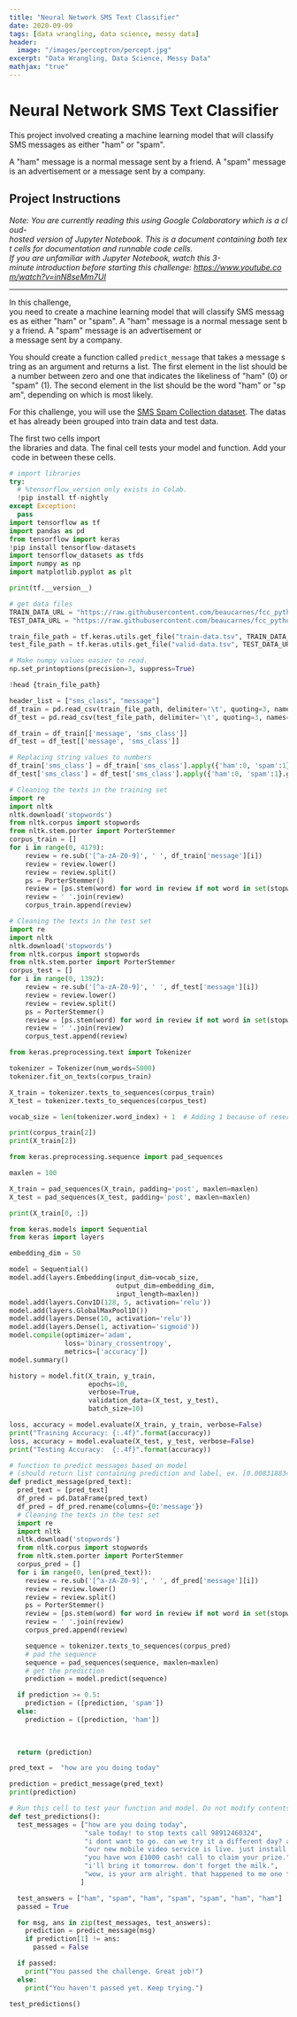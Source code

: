 ```yaml
---
title: "Neural Network SMS Text Classifier"
date: 2020-09-09
tags: [data wrangling, data science, messy data]
header:
  image: "/images/perceptron/percept.jpg"
excerpt: "Data Wrangling, Data Science, Messy Data"
mathjax: "true"
---
```


# Neural Network SMS Text Classifier

This project involved creating a machine learning model that will classify SMS messages as either "ham" or "spam".

A "ham" message is a normal message sent by a friend. A "spam" message is an advertisement or a message sent by a company.

## Project Instructions

*Note: You are currently reading this using Google Colaboratory which is a cloud-hosted version of Jupyter Notebook. This is a document containing both text cells for documentation and runnable code cells. If you are unfamiliar with Jupyter Notebook, watch this 3-minute introduction before starting this challenge: https://www.youtube.com/watch?v=inN8seMm7UI*

---

In this challenge, you need to create a machine learning model that will classify SMS messages as either "ham" or "spam". A "ham" message is a normal message sent by a friend. A "spam" message is an advertisement or a message sent by a company.

You should create a function called `predict_message` that takes a message string as an argument and returns a list. The first element in the list should be a number between zero and one that indicates the likeliness of "ham" (0) or "spam" (1). The second element in the list should be the word "ham" or "spam", depending on which is most likely.

For this challenge, you will use the [SMS Spam Collection dataset](http://www.dt.fee.unicamp.br/~tiago/smsspamcollection/). The dataset has already been grouped into train data and test data.

The first two cells import the libraries and data. The final cell tests your model and function. Add your code in between these cells.



```python
# import libraries
try:
  # %tensorflow_version only exists in Colab.
  !pip install tf-nightly
except Exception:
  pass
import tensorflow as tf
import pandas as pd
from tensorflow import keras
!pip install tensorflow-datasets
import tensorflow_datasets as tfds
import numpy as np
import matplotlib.pyplot as plt

print(tf.__version__)
```


```python
# get data files
TRAIN_DATA_URL = "https://raw.githubusercontent.com/beaucarnes/fcc_python_curriculum/master/sms/train-data.tsv"
TEST_DATA_URL = "https://raw.githubusercontent.com/beaucarnes/fcc_python_curriculum/master/sms/valid-data.tsv"

train_file_path = tf.keras.utils.get_file("train-data.tsv", TRAIN_DATA_URL)
test_file_path = tf.keras.utils.get_file("valid-data.tsv", TEST_DATA_URL)
```


```python
# Make numpy values easier to read.
np.set_printoptions(precision=3, suppress=True)
```


```python
!head {train_file_path}
```


```python
header_list = ["sms_class", "message"]
df_train = pd.read_csv(train_file_path, delimiter='\t', quoting=3, names=header_list)
df_test = pd.read_csv(test_file_path, delimiter='\t', quoting=3, names=header_list)
```


```python
df_train = df_train[['message', 'sms_class']]
df_test = df_test[['message', 'sms_class']]
```


```python
# Replacing string values to numbers
df_train['sms_class'] = df_train['sms_class'].apply({'ham':0, 'spam':1}.get) 
df_test['sms_class'] = df_test['sms_class'].apply({'ham':0, 'spam':1}.get) 
```


```python
# Cleaning the texts in the training set
import re
import nltk
nltk.download('stopwords')
from nltk.corpus import stopwords
from nltk.stem.porter import PorterStemmer
corpus_train = []
for i in range(0, 4179):
    review = re.sub('[^a-zA-Z0-9]', ' ', df_train['message'][i])
    review = review.lower()
    review = review.split()
    ps = PorterStemmer()
    review = [ps.stem(word) for word in review if not word in set(stopwords.words('english'))]
    review = ' '.join(review)
    corpus_train.append(review)
```


```python
# Cleaning the texts in the test set
import re
import nltk
nltk.download('stopwords')
from nltk.corpus import stopwords
from nltk.stem.porter import PorterStemmer
corpus_test = []
for i in range(0, 1392):
    review = re.sub('[^a-zA-Z0-9]', ' ', df_test['message'][i])
    review = review.lower()
    review = review.split()
    ps = PorterStemmer()
    review = [ps.stem(word) for word in review if not word in set(stopwords.words('english'))]
    review = ' '.join(review)
    corpus_test.append(review)
```


```python
from keras.preprocessing.text import Tokenizer

tokenizer = Tokenizer(num_words=5000)
tokenizer.fit_on_texts(corpus_train)

X_train = tokenizer.texts_to_sequences(corpus_train)
X_test = tokenizer.texts_to_sequences(corpus_test)

vocab_size = len(tokenizer.word_index) + 1  # Adding 1 because of reserved 0 index

print(corpus_train[2])
print(X_train[2])
```


```python
from keras.preprocessing.sequence import pad_sequences

maxlen = 100

X_train = pad_sequences(X_train, padding='post', maxlen=maxlen)
X_test = pad_sequences(X_test, padding='post', maxlen=maxlen)

print(X_train[0, :])
```


```python
from keras.models import Sequential
from keras import layers

embedding_dim = 50

model = Sequential()
model.add(layers.Embedding(input_dim=vocab_size, 
                           output_dim=embedding_dim, 
                           input_length=maxlen))
model.add(layers.Conv1D(128, 5, activation='relu'))
model.add(layers.GlobalMaxPool1D())
model.add(layers.Dense(10, activation='relu'))
model.add(layers.Dense(1, activation='sigmoid'))
model.compile(optimizer='adam',
              loss='binary_crossentropy',
              metrics=['accuracy'])
model.summary()
```


```python
history = model.fit(X_train, y_train,
                    epochs=10,
                    verbose=True,
                    validation_data=(X_test, y_test),
                    batch_size=10)
```


```python
loss, accuracy = model.evaluate(X_train, y_train, verbose=False)
print("Training Accuracy: {:.4f}".format(accuracy))
loss, accuracy = model.evaluate(X_test, y_test, verbose=False)
print("Testing Accuracy:  {:.4f}".format(accuracy))
```


```python
# function to predict messages based on model
# (should return list containing prediction and label, ex. [0.008318834938108921, 'ham'])
def predict_message(pred_text):
  pred_text = [pred_text]
  df_pred = pd.DataFrame(pred_text)
  df_pred = df_pred.rename(columns={0:'message'})
  # Cleaning the texts in the test set
  import re
  import nltk
  nltk.download('stopwords')
  from nltk.corpus import stopwords
  from nltk.stem.porter import PorterStemmer
  corpus_pred = []
  for i in range(0, len(pred_text)):
    review = re.sub('[^a-zA-Z0-9]', ' ', df_pred['message'][i])
    review = review.lower()
    review = review.split()
    ps = PorterStemmer()
    review = [ps.stem(word) for word in review if not word in set(stopwords.words('english'))]
    review = ' '.join(review)
    corpus_pred.append(review)

    sequence = tokenizer.texts_to_sequences(corpus_pred)
    # pad the sequence
    sequence = pad_sequences(sequence, maxlen=maxlen)
    # get the prediction
    prediction = model.predict(sequence)

  if prediction >= 0.5:
    prediction = ([prediction, 'spam'])
  else:
    prediction = ([prediction, 'ham'])

  
  
  return (prediction)

pred_text =  "how are you doing today"

prediction = predict_message(pred_text)
print(prediction)
```


```python
# Run this cell to test your function and model. Do not modify contents.
def test_predictions():
  test_messages = ["how are you doing today",
                   "sale today! to stop texts call 98912460324",
                   "i dont want to go. can we try it a different day? available sat",
                   "our new mobile video service is live. just install on your phone to start watching.",
                   "you have won £1000 cash! call to claim your prize.",
                   "i'll bring it tomorrow. don't forget the milk.",
                   "wow, is your arm alright. that happened to me one time too"
                  ]

  test_answers = ["ham", "spam", "ham", "spam", "spam", "ham", "ham"]
  passed = True

  for msg, ans in zip(test_messages, test_answers):
    prediction = predict_message(msg)
    if prediction[1] != ans:
      passed = False

  if passed:
    print("You passed the challenge. Great job!")
  else:
    print("You haven't passed yet. Keep trying.")

test_predictions()

```

